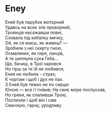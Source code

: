 ﻿# Eney <br />
Еней був парубок моторний <br />
Удавсь на всеє зле проворний, <br />
Троянців насажавши повні, <br />
Сховала під кибалку мичку, <br />
Ой, як ся маєш, як живеш? — <br />
Зробили з неї скирту гною,    <br />
Осмалених, як гиря, ланців, <br />
А те шепнула сука Геба... <br />
Що, бачиш, в Трої наровся <br />
Но гірш за те їй не любився, <br />
Енея не любила - страх; <br />
К чортам і щоб і дух не пах. <br />
3 Еней був тяжко не по серцю <br />
Юноні — все її гнівив;
На синє море поспускав, <br />
Но греки, як спаливши Трою, <br />
Послизли і щоб він і сам <br />
Смачную, гарну, уродливу <br />